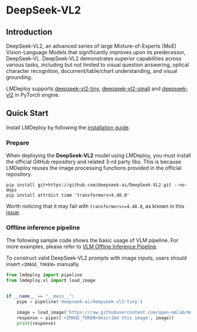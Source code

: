 # DeepSeek-VL2

## Introduction

DeepSeek-VL2, an advanced series of large Mixture-of-Experts (MoE) Vision-Language Models that significantly improves upon its predecessor, DeepSeek-VL.
DeepSeek-VL2 demonstrates superior capabilities across various tasks, including but not limited to visual question answering, optical character recognition, document/table/chart understanding, and visual grounding.

LMDeploy supports [deepseek-vl2-tiny](https://huggingface.co/deepseek-ai/deepseek-vl2-tiny), [deepseek-vl2-small](https://huggingface.co/deepseek-ai/deepseek-vl2-small) and [deepseek-vl2](https://huggingface.co/deepseek-ai/deepseek-vl2) in PyTorch engine.

## Quick Start

Install LMDeploy by following the [installation guide](../get_started/installation.md).

### Prepare

When deploying the **DeepSeek-VL2** model using LMDeploy, you must install the official GitHub repository and related 3-rd party libs. This is because LMDeploy reuses the image processing functions provided in the official repository.

```
pip install git+https://github.com/deepseek-ai/DeepSeek-VL2.git --no-deps
pip install attrdict timm 'transformers<4.48.0'
```

Worth noticing that it may fail with `transformers>=4.48.0`, as known in this [issue](https://github.com/deepseek-ai/DeepSeek-VL2/issues/45).

### Offline inference pipeline

The following sample code shows the basic usage of VLM pipeline. For more examples, please refer to [VLM Offline Inference Pipeline](./vl_pipeline.md).

To construct valid DeepSeek-VL2 prompts with image inputs, users should insert `<IMAGE_TOKEN>` manually.

```python
from lmdeploy import pipeline
from lmdeploy.vl import load_image


if __name__ == "__main__":
    pipe = pipeline('deepseek-ai/deepseek-vl2-tiny')

    image = load_image('https://raw.githubusercontent.com/open-mmlab/mmdeploy/main/tests/data/tiger.jpeg')
    response = pipe(('<IMAGE_TOKEN>describe this image', image))
    print(response)
```
